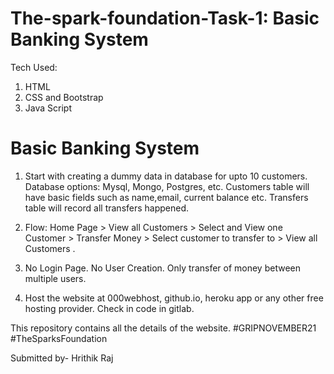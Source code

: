 # The-spark-foundation-Task-1: Basic Banking System

Tech Used:
1. HTML
2. CSS and Bootstrap
3. Java Script

# Basic Banking System

1. Start with creating a dummy data in database for upto 10 customers. Database options: Mysql, Mongo, Postgres, etc. Customers table will have basic fields such as name,email, current balance etc. Transfers table will record all transfers happened.

2. Flow: Home Page > View all Customers > Select and View one Customer > Transfer Money > Select customer to transfer to > View all Customers .

3. No Login Page. No User Creation. Only transfer of money between multiple users.

4. Host the website at 000webhost, github.io, heroku app or any other free hosting provider. Check in code in gitlab.

This repository contains all the details of the website. #GRIPNOVEMBER21 #TheSparksFoundation

Submitted by-
Hrithik Raj


